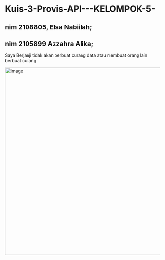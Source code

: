 # Kuis-3-Provis-API---KELOMPOK-5-

## nim 2108805, Elsa Nabiilah; 
## nim 2105899 Azzahra Alika;
Saya Berjanji tidak akan berbuat curang data atau membuat orang lain berbuat curang

<img width="611" alt="image" src="https://github.com/elsaa08/Kuis-3-Provis-API-KELOMPOK-5/assets/101001227/63254596-66f7-4152-93e3-ec476f12d4e7">

